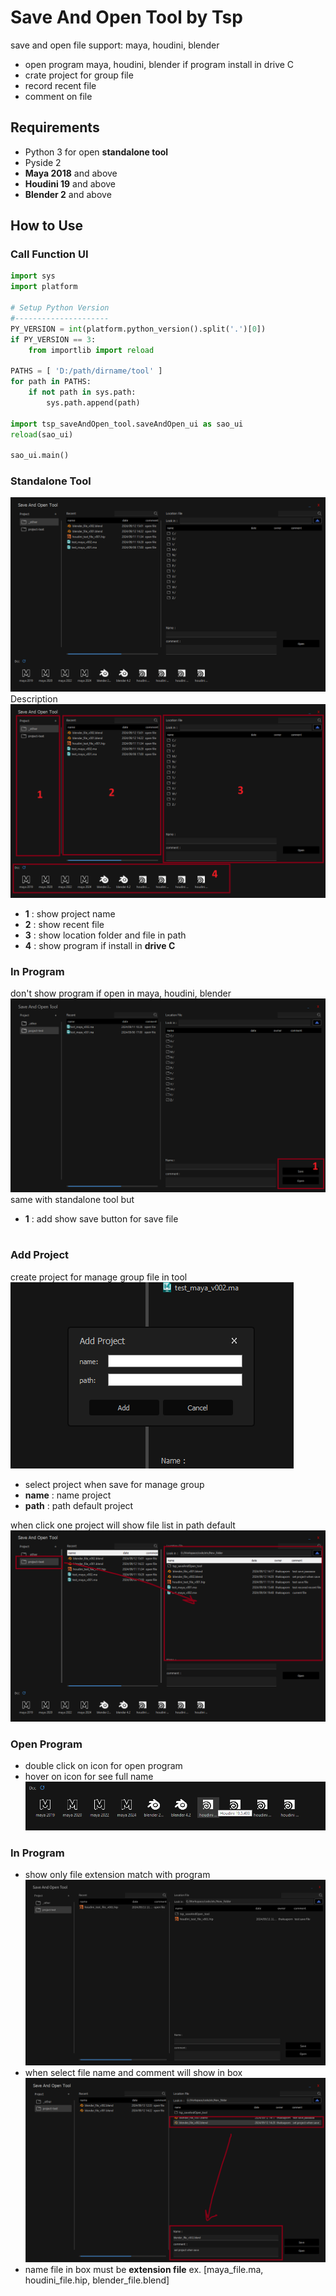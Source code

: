 # Save And Open Tool by Tsp
save and open file support: maya, houdini, blender</br>
* open program maya, houdini, blender if program install in drive C
* crate project for group file
* record recent file
* comment on file


## Requirements
* Python 3 for open **standalone tool**
* Pyside 2
* **Maya 2018** and above
* **Houdini 19** and above
* **Blender 2** and above

## How to Use
### Call Function UI
```python
import sys
import platform

# Setup Python Version
#---------------------
PY_VERSION = int(platform.python_version().split('.')[0])
if PY_VERSION == 3:
	from importlib import reload

PATHS = [ 'D:/path/dirname/tool' ]
for path in PATHS:
    if not path in sys.path:
        sys.path.append(path)

import tsp_saveAndOpen_tool.saveAndOpen_ui as sao_ui
reload(sao_ui)

sao_ui.main()
```
### **Standalone Tool**</br>
![image](./images/main_ui_standalone.png)
Description</br>
![image](./images/main_ui_standalone_layout.png)
* **1** : show project name 
* **2** : show recent file
* **3** : show location folder and file in path
* **4** : show program if install in **drive C**</br>
### **In Program**
don't show program if open in maya, houdini, blender
![image](./images/main_ui_dcc_layout.png)
same with standalone tool but
* **1** : add show save button for save file</br></br>

### Add Project
create project for manage group file in tool</br>
![image](./images/add_project.png)
* select project when save for manage group
* **name** : name project
* **path** : path default project</br>

when click one project will show file list in path default
![image](./images/select_project_layout.png)

### Open Program
* double click on icon for open program 
* hover on icon for see full name
![image](./images/dcc_hover.png)

### In Program
* show only file extension match with program
![image](./images/main_ui_houdini.png)
* when select file name and comment will show in box
![image](./images/select_file_layout.png)
* name file in box must be **extension file** ex. [maya_file.ma, houdini_file.hip, blender_file.blend]
 